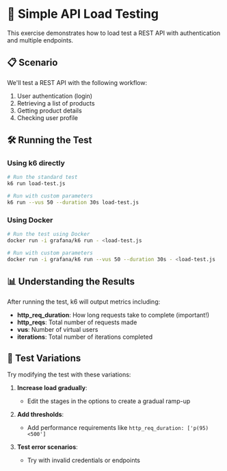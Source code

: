 # 🚀 Simple API Load Testing

This exercise demonstrates how to load test a REST API with authentication and multiple endpoints.

## 📋 Scenario

We'll test a REST API with the following workflow:
1. User authentication (login)
2. Retrieving a list of products
3. Getting product details
4. Checking user profile

## 🛠️ Running the Test

### Using k6 directly

```bash
# Run the standard test
k6 run load-test.js

# Run with custom parameters
k6 run --vus 50 --duration 30s load-test.js
```

### Using Docker

```bash
# Run the test using Docker
docker run -i grafana/k6 run - <load-test.js

# Run with custom parameters
docker run -i grafana/k6 run --vus 50 --duration 30s - <load-test.js
```

## 📊 Understanding the Results

After running the test, k6 will output metrics including:

- **http_req_duration**: How long requests take to complete (important!)
- **http_reqs**: Total number of requests made
- **vus**: Number of virtual users
- **iterations**: Total number of iterations completed

## 🧪 Test Variations

Try modifying the test with these variations:

1. **Increase load gradually**:
   - Edit the stages in the options to create a gradual ramp-up

2. **Add thresholds**:
   - Add performance requirements like `http_req_duration: ['p(95)<500']`

3. **Test error scenarios**:
   - Try with invalid credentials or endpoints

